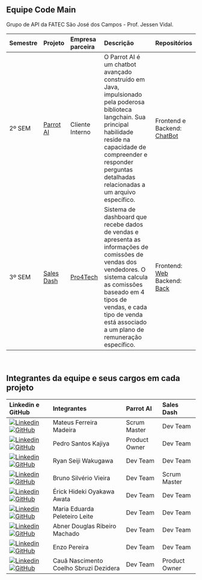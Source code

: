 
## Equipe Code Main 

Grupo de API da FATEC São José dos Campos - Prof. Jessen Vidal. 

<div align="center">

| Semestre | Projeto                                                                  | Empresa parceira                               | Descrição                                                                                                                                                                                                             | Repositórios                                                                                                                                                                                                                                                                                                                                                                                                                                                                                                                                                       |
| :------- | :----------------------------------------------------------------------- | :--------------------------------------------- | :-------------------------------------------------------------------------------------------------------------------------------------------------------------------------------------------------------------------- | :----------------------------------------------------------------------------------------------------------------------------------------------------------------------------------------------------------------------------------------------------------------------------------------------------------------------------------------------------------------------------------------------------------------------------------------------------------------------------------------------------------------------------------------------------------------- |
| 2º SEM   | [Parrot AI](https://github.com/C0demain/Documentation)               | Cliente Interno | O Parrot AI é um chatbot avançado construído em Java, impulsionado pela poderosa biblioteca langchain. Sua principal habilidade reside na capacidade de compreender e responder perguntas detalhadas relacionadas a um arquivo específico.                                                                                               | Frontend e Backend: <a href="https://github.com/C0demain/API-2-semestre"> ChatBot <a/>                                                                                                                                                                                                                                                                                                                                                                                                       |
| 3º SEM   | [Sales Dash](https://github.com/C0demain/sales-dash-documentation) | [Pro4Tech](https://www.pro4tech.com.br/)             | Sistema de dashboard que recebe dados de vendas e apresenta as informações de comissões de vendas dos vendedores. O sistema calcula as comissões baseado em 4 tipos de vendas, e cada tipo de venda está associado a um plano de remuneração específico. | Frontend: <a href="https://github.com/C0demain/sales-dash-web">Web<a/> <br> Backend: <br> <a href="https://github.com/C0demain/sales-dash-authentication"> Back <a/>  
                                                                                                                                                                                                                                                                                                        
</div>
<br/>

## Integrantes da equipe e seus cargos em cada projeto

<div align="text-align:center">

| Linkedin e GitHub                                                                                                                                        | Integrantes                            | Parrot AI      | Sales Dash     |
| :--------------------------------------------------------------------------------------------------------------------------------------------- | :-------------------------------------- | :-------------- | :-------------- |
| [![Linkedin](https://img.shields.io/badge/Linkedin-blue?style=flat-square&logo=Linkedin&logoColor=white)](https://www.linkedin.com/in/mateus-ferreira-madeira/) [![GitHub](https://img.shields.io/badge/GitHub-111217?style=flat-square&logo=github&logoColor=white)](https://github.com/mafemad)            | Mateus Ferreira Madeira                | Scrum Master   | Dev Team       |
| [![Linkedin](https://img.shields.io/badge/Linkedin-blue?style=flat-square&logo=Linkedin&logoColor=white)](https://www.linkedin.com/in/pedro-santos-kajiya-65763b260/) [![GitHub](https://img.shields.io/badge/GitHub-111217?style=flat-square&logo=github&logoColor=white)](https://github.com/kajiyap)            | Pedro Santos Kajiya                    | Product Owner  | Dev Team       |
| [![Linkedin](https://img.shields.io/badge/Linkedin-blue?style=flat-square&logo=Linkedin&logoColor=white)](https://www.linkedin.com/in/ryan-wakugawa-526bbb27a/) [![GitHub](https://img.shields.io/badge/GitHub-111217?style=flat-square&logo=github&logoColor=white)](https://github.com/ryan-wakugawa)      | Ryan Seiji Wakugawa                    | Dev Team       | Dev Team       |
| [![Linkedin](https://img.shields.io/badge/Linkedin-blue?style=flat-square&logo=Linkedin&logoColor=white)](https://www.linkedin.com/in/bruno-vieira-b999a2224/) [![GitHub](https://img.shields.io/badge/GitHub-111217?style=flat-square&logo=github&logoColor=white)](https://github.com/BrunoVieira003)     | Bruno Silvério Vieira                  | Dev Team       | Scrum Master   |
| [![Linkedin](https://img.shields.io/badge/Linkedin-blue?style=flat-square&logo=Linkedin&logoColor=white)](https://www.linkedin.com/in/érick-awata/) [![GitHub](https://img.shields.io/badge/GitHub-111217?style=flat-square&logo=github&logoColor=white)](https://github.com/erickhoawata)       | Érick Hideki Oyakawa Awata             | Dev Team       | Dev Team       |
| [![Linkedin](https://img.shields.io/badge/Linkedin-blue?style=flat-square&logo=Linkedin&logoColor=white)]() [![GitHub](https://img.shields.io/badge/GitHub-111217?style=flat-square&logo=github&logoColor=white)](https://github.com/Dudaleite08)         | Maria Eduarda Peleteiro Leite          | Dev Team       | Dev Team       |
| [![Linkedin](https://img.shields.io/badge/Linkedin-blue?style=flat-square&logo=Linkedin&logoColor=white)](https://www.linkedin.com/in/abner-douglas/) [![GitHub](https://img.shields.io/badge/GitHub-111217?style=flat-square&logo=github&logoColor=white)](https://github.com/abnerdouglas)       | Abner Douglas Ribeiro Machado          | Dev Team       | Dev Team       |
| [![Linkedin](https://img.shields.io/badge/Linkedin-blue?style=flat-square&logo=Linkedin&logoColor=white)](https://www.linkedin.com/in/enzo-pereira-13331b272/) [![GitHub](https://img.shields.io/badge/GitHub-111217?style=flat-square&logo=github&logoColor=white)](https://github.com/Enzopereira01)         | Enzo Pereira                           | Dev Team       | Dev Team       |
| [![Linkedin](https://img.shields.io/badge/Linkedin-blue?style=flat-square&logo=Linkedin&logoColor=white)](https://www.linkedin.com/in/cauã-dezidera-375736275/) [![GitHub](https://img.shields.io/badge/GitHub-111217?style=flat-square&logo=github&logoColor=white)](https://github.com/CauaDezidera)          | Cauã Nascimento Coelho Sbruzi Dezidera | Dev Team       | Product Owner  |

</div>

